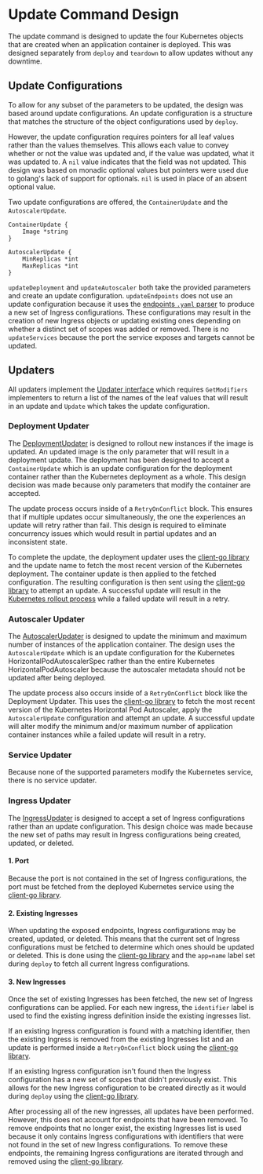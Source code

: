 # Update Command Design

The update command is designed to update the four Kubernetes objects that are created when an application container is deployed. This was designed separately from `deploy` and `teardown` to allow updates without any downtime.

## Update Configurations

To allow for any subset of the parameters to be updated, the design was based around update configurations. An update configuration is a structure that matches the structure of the object configurations used by `deploy`.

However, the update configuration requires pointers for all leaf values rather than the values themselves. This allows each value to convey whether or not the value was updated and, if the value was updated, what it was updated to. A `nil` value indicates that the field was not updated. This design was based on monadic optional values but pointers were used due to golang's lack of support for optionals. `nil` is used in place of an absent optional value.

Two update configurations are offered, the `ContainerUpdate` and the `AutoscalerUpdate`.

```
ContainerUpdate {
	Image *string
}

AutoscalerUpdate {
	MinReplicas *int
	MaxReplicas *int
}
```



`updateDeployment` and `updateAutoscaler` both take the provided parameters and create an update configuration. `updateEndpoints` does not use an update configuration because it uses the [endpoints `.yaml` parser](./endpoints-parsing.md) to produce a new set of Ingress configurations. These configurations may result in the creation of new Ingress objects or updating existing ones depending on whether a distinct set of scopes was added or removed. There is no `updateServices` because the port the service exposes and targets cannot be updated.

## Updaters

All updaters implement the [Updater interface](https://github.com/AllanKerr/Services/blob/master/gateway-controller/gateway-controller/kube/updater.go) which requires `GetModifiers` implementers to return a list of the names of the leaf values that will result in an update and `Update` which takes the update configuration.

### Deployment Updater

The [DeploymentUpdater](https://github.com/AllanKerr/Services/blob/master/gateway-controller/gateway-controller/kube/updater_deployment.go) is designed to rollout new instances if the image is updated. An updated image is the only parameter that will result in a deployment update. The deployment has been designed to accept a `ContainerUpdate` which is an update configuration for the deployment container rather than the Kubernetes deployment as a whole. This design decision was made because only parameters that modify the container are accepted.

The update process occurs inside of a `RetryOnConflict` block. This ensures that if multiple updates occur simultaneously, the one the experiences an update will retry rather than fail. This design is required to eliminate concurrency issues which would result in partial updates and an inconsistent state.

To complete the update, the deployment updater uses the [client-go library](https://github.com/kubernetes/client-go) and the update name to fetch the most recent version of the Kubernetes deployment. The container update is then applied to the fetched configuration. The resulting configuration is then sent using the [client-go library](https://github.com/kubernetes/client-go) to attempt an update. A successful update will result in the [Kubernetes rollout process](https://kubernetes.io/docs/tasks/run-application/rolling-update-replication-controller/) while a failed update will result in a retry.

### Autoscaler Updater

The [AutoscalerUpdater](https://github.com/AllanKerr/Services/blob/master/gateway-controller/gateway-controller/kube/updater_autoscaler.go) is designed to update the minimum and maximum number of instances of the application container. The design uses the `AutoscalerUpdate` which is an update configuration for the Kubernetes HorizontalPodAutoscalerSpec rather than the entire Kubernetes HorizontalPodAutoscaler because the autoscaler metadata should not be updated after being deployed.

The update process also occurs inside of a `RetryOnConflict` block like the Deployment Updater. This uses the [client-go library](https://github.com/kubernetes/client-go) to fetch the most recent version of the Kubernetes Horizontal Pod Autoscaler, apply the `AutoscalerUpdate` configuration and attempt an update. A successful update will alter modify the minimum and/or maximum number of application container instances while a failed update will result in a retry.

### Service Updater

Because none of the supported parameters modify the Kubernetes service, there is no service updater.

### Ingress Updater

The [IngressUpdater](https://github.com/AllanKerr/Services/blob/master/gateway-controller/gateway-controller/kube/updater_ingress.go) is designed to accept a set of Ingress configurations rather than an update configuration. This design choice was made because the new set of paths may result in Ingress configurations being created, updated, or deleted.

#### 1. Port

Because the port is not contained in the set of Ingress configurations, the port must be fetched from the deployed Kubernetes service using the [client-go library](https://github.com/kubernetes/client-go).

#### 2. Existing Ingresses

When updating the exposed endpoints, Ingress configurations may be created, updated, or deleted. This means that the current set of Ingress configurations must be fetched to determine which ones should be updated or deleted. This is done using the [client-go library](https://github.com/kubernetes/client-go) and the `app=name` label set during `deploy` to fetch all current Ingress configurations.

#### 3. New Ingresses

Once the set of existing Ingresses has been fetched, the new set of Ingress configurations can be applied. For each new ingress, the `identifier` label is used to find the existing ingress definition inside the existing ingresses list.

If an existing Ingress configuration is found with a matching identifier, then the existing Ingress is removed from the existing Ingresses list and an update is performed inside a `RetryOnConflict` block using the [client-go library](https://github.com/kubernetes/client-go).

If an existing Ingress configuration isn't found then the Ingress configuration has a new set of scopes that didn't previously exist. This allows for the new Ingress configuration to be created directly as it would during `deploy` using the [client-go library](https://github.com/kubernetes/client-go).

After processing all of the new ingresses, all updates have been performed. However, this does not account for endpoints that have been removed. To remove endpoints that no longer exist, the existing Ingresses list is used because it only contains Ingress configurations with identifiers that were not found in the set of new Ingress configurations. To remove these endpoints, the remaining Ingress configurations are iterated through and removed using the [client-go library](https://github.com/kubernetes/client-go).
